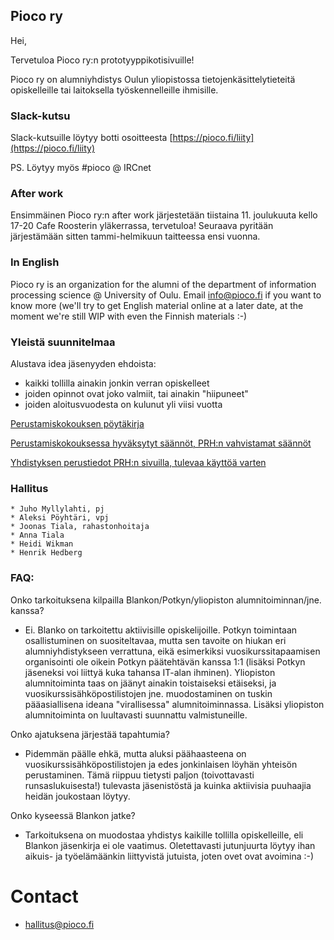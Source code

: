 ## Pioco ry

Hei,

Tervetuloa Pioco ry:n prototyyppikotisivuille!

Pioco ry on alumniyhdistys Oulun yliopistossa tietojenkäsittelytieteitä opiskelleille tai laitoksella työskennelleille ihmisille.

### Slack-kutsu

Slack-kutsuille löytyy botti osoitteesta [https://pioco.fi/liity](https://pioco.fi/liity)

PS. Löytyy myös #pioco @ IRCnet

### After work

Ensimmäinen Pioco ry:n after work järjestetään tiistaina 11. joulukuuta kello 17-20 Cafe Roosterin yläkerrassa, tervetuloa! Seuraava pyritään järjestämään sitten tammi-helmikuun taitteessa ensi vuonna.

### In English

Pioco ry is an organization for the alumni of the department of information processing science @ University of Oulu. Email info@pioco.fi if you want to know more (we'll try to get English material online at a later date, at the moment we're still WIP with even the Finnish materials :-)

### Yleistä suunnitelmaa

Alustava idea jäsenyyden ehdoista:
  - kaikki tollilla ainakin jonkin verran opiskelleet
  - joiden opinnot ovat joko valmiit, tai ainakin "hiipuneet"
  - joiden aloitusvuodesta on kulunut yli viisi vuotta
  
  [Perustamiskokouksen pöytäkirja](https://github.com/pioco/pioco.github.io/raw/master/Pioco%20ry%20perustamiskokouksen%20p%C3%B6yt%C3%A4kirja.pdf)
  
  [Perustamiskokouksessa hyväksytyt säännöt, PRH:n vahvistamat säännöt](https://github.com/pioco/pioco.github.io/raw/master/Pioco_ry_s%C3%A4%C3%A4nn%C3%B6t.pdf)
  
  [Yhdistyksen perustiedot PRH:n sivuilla, tulevaa käyttöä varten](http://yhdistysrekisteri.prh.fi/pertied.htx?kieli=1&reknro=222385)

### Hallitus

    * Juho Myllylahti, pj
    * Aleksi Pöyhtäri, vpj
    * Joonas Tiala, rahastonhoitaja
    * Anna Tiala
    * Heidi Wikman
    * Henrik Hedberg

### FAQ:

Onko tarkoituksena kilpailla Blankon/Potkyn/yliopiston alumnitoiminnan/jne. kanssa?
  - Ei. Blanko on tarkoitettu aktiivisille opiskelijoille. Potkyn toimintaan osallistuminen on suositeltavaa, mutta
    sen tavoite on hiukan eri alumniyhdistykseen verrattuna, eikä esimerkiksi vuosikurssitapaamisen organisointi ole
    oikein Potkyn päätehtävän kanssa 1:1 (lisäksi Potkyn jäseneksi voi liittyä kuka tahansa IT-alan ihminen). Yliopiston
    alumnitoiminta taas on jäänyt ainakin toistaiseksi etäiseksi, ja vuosikurssisähköpostilistojen jne. muodostaminen
    on tuskin pääasiallisena ideana "virallisessa" alumnitoiminnassa. Lisäksi yliopiston alumnitoiminta on luultavasti
    suunnattu valmistuneille.
  
Onko ajatuksena järjestää tapahtumia?
  - Pidemmän päälle ehkä, mutta aluksi päähaasteena on vuosikurssisähköpostilistojen ja edes jonkinlaisen löyhän yhteisön 
    perustaminen. Tämä riippuu tietysti paljon (toivottavasti runsaslukuisesta!) tulevasta jäsenistöstä ja kuinka aktiivisia
    puuhaajia heidän joukostaan löytyy.

Onko kyseessä Blankon jatke?
  - Tarkoituksena on muodostaa yhdistys kaikille tollilla opiskelleille, eli Blankon jäsenkirja ei ole vaatimus.
    Oletettavasti jutunjuurta löytyy ihan aikuis- ja työelämäänkin liittyvistä jutuista, joten ovet ovat avoimina :-)
    
# Contact

  - hallitus@pioco.fi
